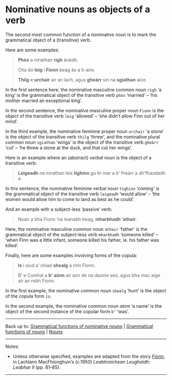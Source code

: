 # Nominative nouns as objects of a verb

The second most common function of a nominative noun is to mark the grammatical object of a (transitive) verb.

Here are some examples:

> **Phòs** a mhàthair **rìgh** àraidh.
>
> Cha do **leig** i **Fionn** beag às a h-aire.
>
> **Thilg** e **urchair** air an lach, agus **gheàrr** sin na **sgiathan** aice.

In the first sentence here, the nominative masculine common noun `rìgh` ‘a king’ is the grammatical object of the transitive verb `phòs` ‘married’ – ‘his mother married an exceptional king’.

In the second sentence, the nominative masculine proper noun `Fionn` is the object of the transitive verb `leig` ‘allowed’ – ‘she didn’t allow Finn out of her mind’.

In the third example, the nominative feminine proper noun `urchair` ‘a stone’ is the object of the transitive verb `thilg` ‘threw’, and the nominative plural common noun `sgiathan` ‘wings’ is the object of the transitive verb `gheàrr` ‘cut’ – ‘he threw a stone at the duck, and that cut her wings’.

Here is an example where an (abstract) *verbal* noun is the object of a transitive verb:

> **Leigeadh** na mnathan leis **tighinn** gu tìr mar a b’ fheàrr a dh’fhaodadh e.

In this sentence, the nominative feminine verbal noun `tighinn` ‘coming’ is the grammatical object of the transitive verb `leigeadh` ‘would allow’ – ‘the women would allow him to come to land as best as he could’.

And an example with a subject-less ‘passive’ verb:

> Nuair a bha Fionn ’na leanabh beag, **mharbhadh** ’**athair**.

Here, the nominative masculine common noun `athair` ‘father’ is the grammatical object of the subject-less verb `mharbhadh` ‘someone killed’ – ‘when Finn was a little infant, someone killed his father, ie. his father was killed’.

Finally, here are some examples involving forms of the copula:

> **Is** i siud a’ chiad **shealg** a rinn Fionn.
> 
> B’ e Cumhal a **b’** **ainm** air aon de na daoine seo, agus bha mac aige air an robh Fionn.

In the first example, the nominative common noun `shealg` ‘hunt’ is the object of the copula form `is`.

In the second example, the nominative common noun *ainm* ‘a name’ is the object of the second instance of the copular form `b’` ‘was’.

----

Back up to: [Grammatical functions of nominative nouns](index.md) \|  [Grammatical functions of nouns](../index.md) \| [Nouns](../../index.md) 

----

Notes:

- Unless otherwise specified, examples are adapted from the story *[Fionn](../../texts/Fionn.md)*, in Lachlann MacFhionghuin’s (c.1950) *Leabhraichean Leughaidh: Leabhar II* (pp. 81–85).

----
